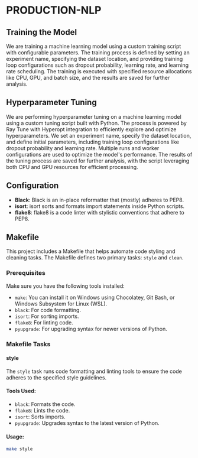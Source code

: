 # PRODUCTION-NLP

## Training the Model

We are training a machine learning model using a custom training script with configurable parameters. The training process is defined by setting an experiment name, specifying the dataset location, and providing training loop configurations such as dropout probability, learning rate, and learning rate scheduling. The training is executed with specified resource allocations like CPU, GPU, and batch size, and the results are saved for further analysis.

## Hyperparameter Tuning

We are performing hyperparameter tuning on a machine learning model using a custom tuning script built with Python. The process is powered by Ray Tune with Hyperopt integration to efficiently explore and optimize hyperparameters. We set an experiment name, specify the dataset location, and define initial parameters, including training loop configurations like dropout probability and learning rate. Multiple runs and worker configurations are used to optimize the model's performance. The results of the tuning process are saved for further analysis, with the script leveraging both CPU and GPU resources for efficient processing.

## Configuration
- **Black**: Black is an in-place reformatter that (mostly) adheres to PEP8.
- **isort**: isort sorts and formats import statements inside Python scripts.
- **flake8**: flake8 is a code linter with stylistic conventions that adhere to PEP8.


## Makefile
This project includes a Makefile that helps automate code styling and cleaning tasks. The Makefile defines two primary tasks: `style` and `clean`.

### Prerequisites
Make sure you have the following tools installed:
- `make`: You can install it on Windows using Chocolatey, Git Bash, or Windows Subsystem for Linux (WSL).
- `black`: For code formatting.
- `isort`: For sorting imports.
- `flake8`: For linting code.
- `pyupgrade`: For upgrading syntax for newer versions of Python.

### Makefile Tasks

#### style
The `style` task runs code formatting and linting tools to ensure the code adheres to the specified style guidelines.

#### Tools Used:
- `black`: Formats the code.
- `flake8`: Lints the code.
- `isort`: Sorts imports.
- `pyupgrade`: Upgrades syntax to the latest version of Python.

#### Usage:
```sh
make style


